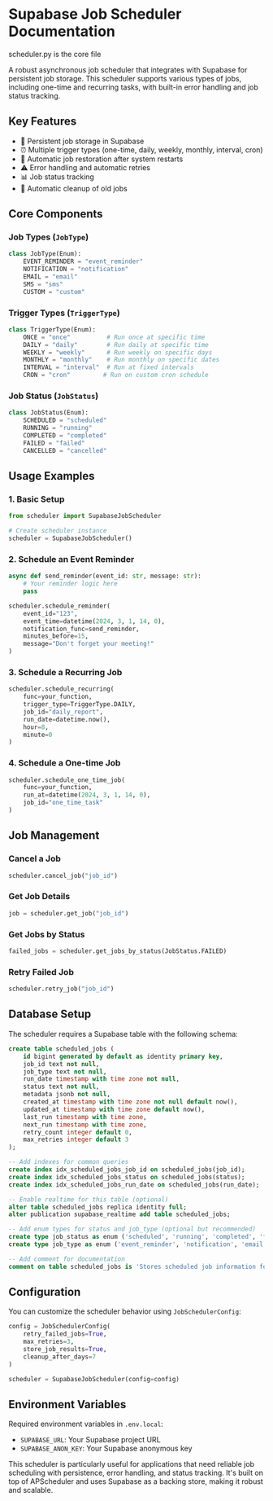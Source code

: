 # Supabase Job Scheduler Documentation
scheduler.py is the core file

A robust asynchronous job scheduler that integrates with Supabase for persistent job storage. This scheduler supports various types of jobs, including one-time and recurring tasks, with built-in error handling and job status tracking.

## Key Features

- 🔄 Persistent job storage in Supabase
- ⏰ Multiple trigger types (one-time, daily, weekly, monthly, interval, cron)
- 🔁 Automatic job restoration after system restarts
- ⚠️ Error handling and automatic retries
- 📊 Job status tracking
- 🧹 Automatic cleanup of old jobs

## Core Components

### Job Types (`JobType`)
```python
class JobType(Enum):
    EVENT_REMINDER = "event_reminder"
    NOTIFICATION = "notification"
    EMAIL = "email"
    SMS = "sms"
    CUSTOM = "custom"
```

### Trigger Types (`TriggerType`)
```python
class TriggerType(Enum):
    ONCE = "once"          # Run once at specific time
    DAILY = "daily"        # Run daily at specific time
    WEEKLY = "weekly"      # Run weekly on specific days
    MONTHLY = "monthly"    # Run monthly on specific dates
    INTERVAL = "interval"  # Run at fixed intervals
    CRON = "cron"         # Run on custom cron schedule
```

### Job Status (`JobStatus`)
```python
class JobStatus(Enum):
    SCHEDULED = "scheduled"
    RUNNING = "running"
    COMPLETED = "completed"
    FAILED = "failed"
    CANCELLED = "cancelled"
```

## Usage Examples

### 1. Basic Setup
```python
from scheduler import SupabaseJobScheduler

# Create scheduler instance
scheduler = SupabaseJobScheduler()
```

### 2. Schedule an Event Reminder
```python
async def send_reminder(event_id: str, message: str):
    # Your reminder logic here
    pass

scheduler.schedule_reminder(
    event_id="123",
    event_time=datetime(2024, 3, 1, 14, 0),
    notification_func=send_reminder,
    minutes_before=15,
    message="Don't forget your meeting!"
)
```

### 3. Schedule a Recurring Job
```python
scheduler.schedule_recurring(
    func=your_function,
    trigger_type=TriggerType.DAILY,
    job_id="daily_report",
    run_date=datetime.now(),
    hour=8,
    minute=0
)
```

### 4. Schedule a One-time Job
```python
scheduler.schedule_one_time_job(
    func=your_function,
    run_at=datetime(2024, 3, 1, 14, 0),
    job_id="one_time_task"
)
```

## Job Management

### Cancel a Job
```python
scheduler.cancel_job("job_id")
```

### Get Job Details
```python
job = scheduler.get_job("job_id")
```

### Get Jobs by Status
```python
failed_jobs = scheduler.get_jobs_by_status(JobStatus.FAILED)
```

### Retry Failed Job
```python
scheduler.retry_job("job_id")
```

## Database Setup

The scheduler requires a Supabase table with the following schema:

```sql
create table scheduled_jobs (
    id bigint generated by default as identity primary key,
    job_id text not null,
    job_type text not null,
    run_date timestamp with time zone not null,
    status text not null,
    metadata jsonb not null,
    created_at timestamp with time zone not null default now(),
    updated_at timestamp with time zone default now(),
    last_run timestamp with time zone,
    next_run timestamp with time zone,
    retry_count integer default 0,
    max_retries integer default 3
);

-- Add indexes for common queries
create index idx_scheduled_jobs_job_id on scheduled_jobs(job_id);
create index idx_scheduled_jobs_status on scheduled_jobs(status);
create index idx_scheduled_jobs_run_date on scheduled_jobs(run_date);

-- Enable realtime for this table (optional)
alter table scheduled_jobs replica identity full;
alter publication supabase_realtime add table scheduled_jobs;

-- Add enum types for status and job_type (optional but recommended)
create type job_status as enum ('scheduled', 'running', 'completed', 'failed', 'cancelled');
create type job_type as enum ('event_reminder', 'notification', 'email', 'sms', 'custom');

-- Add comment for documentation
comment on table scheduled_jobs is 'Stores scheduled job information for the background task scheduler';
```

## Configuration

You can customize the scheduler behavior using `JobSchedulerConfig`:

```python
config = JobSchedulerConfig(
    retry_failed_jobs=True,
    max_retries=3,
    store_job_results=True,
    cleanup_after_days=7
)

scheduler = SupabaseJobScheduler(config=config)
```

## Environment Variables

Required environment variables in `.env.local`:
- `SUPABASE_URL`: Your Supabase project URL
- `SUPABASE_ANON_KEY`: Your Supabase anonymous key

This scheduler is particularly useful for applications that need reliable job scheduling with persistence, error handling, and status tracking. It's built on top of APScheduler and uses Supabase as a backing store, making it robust and scalable.